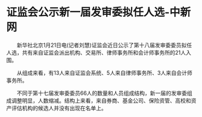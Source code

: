 # 证监会公示新一届发审委拟任人选-中新网

　　新华社北京1月21日电(记者刘慧)证监会近日公示了第十八届发审委委员拟任人选，共有来自证监会派出机构、交易所、律师事务所和会计师事务所的21人入围。

　　从组成来看，有13人来自证监会系统、5人来自律师事务所、3人来自会计师事务所。

　　不同于第十七届发审委委员66人的数量和人员组成结构，新一届的发审委组成调整明显，人数缩减。结构上来看，来自券商、基金公司、保险资管、高校和资产评估机构的候选人并没有出现在名单上。
